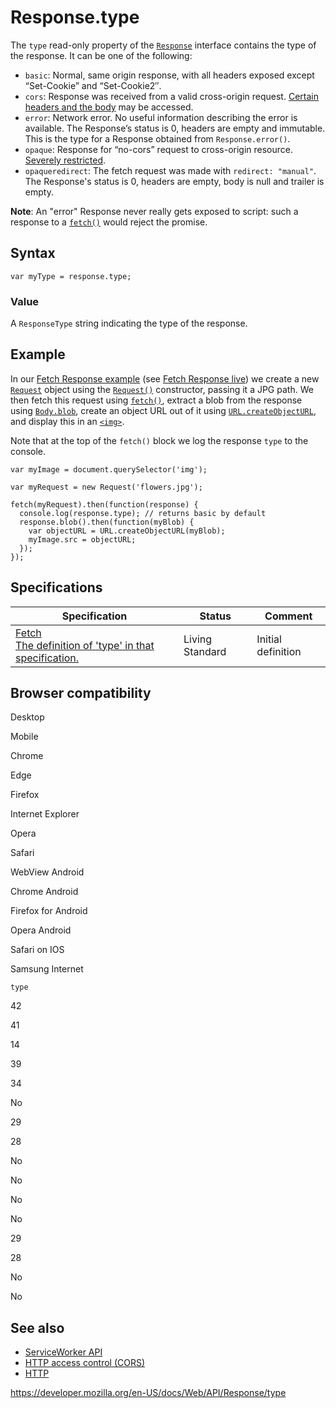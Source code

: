 # Response.type

The `type` read-only property of the [`Response`](../response) interface contains the type of the response. It can be one of the following:

- `basic`: Normal, same origin response, with all headers exposed except “Set-Cookie” and “Set-Cookie2″.
- `cors`: Response was received from a valid cross-origin request. [Certain headers and the body](https://fetch.spec.whatwg.org/#concept-filtered-response-cors) may be accessed.
- `error`: Network error. No useful information describing the error is available. The Response’s status is 0, headers are empty and immutable. This is the type for a Response obtained from `Response.error()`.
- `opaque`: Response for “no-cors” request to cross-origin resource. [Severely restricted](https://fetch.spec.whatwg.org/#concept-filtered-response-opaque).
- `opaqueredirect`: The fetch request was made with `redirect: "manual"`. The Response's status is 0, headers are empty, body is null and trailer is empty.

**Note**: An "error" Response never really gets exposed to script: such a response to a [`fetch()`](../windoworworkerglobalscope/fetch) would reject the promise.

## Syntax

    var myType = response.type;

### Value

A `ResponseType` string indicating the type of the response.

## Example

In our [Fetch Response example](https://github.com/mdn/fetch-examples/tree/gh-pages/fetch-response) (see [Fetch Response live](https://mdn.github.io/fetch-examples/fetch-response/)) we create a new [`Request`](../request) object using the [`Request()`](../request/request) constructor, passing it a JPG path. We then fetch this request using [`fetch()`](../windoworworkerglobalscope/fetch), extract a blob from the response using [`Body.blob`](../body/blob), create an object URL out of it using [`URL.createObjectURL`](../url/createobjecturl), and display this in an [`<img>`](https://developer.mozilla.org/en-US/docs/Web/HTML/Element/img).

Note that at the top of the `fetch()` block we log the response `type` to the console.

    var myImage = document.querySelector('img');

    var myRequest = new Request('flowers.jpg');

    fetch(myRequest).then(function(response) {
      console.log(response.type); // returns basic by default
      response.blob().then(function(myBlob) {
        var objectURL = URL.createObjectURL(myBlob);
        myImage.src = objectURL;
      });
    });

## Specifications

<table><thead><tr class="header"><th>Specification</th><th>Status</th><th>Comment</th></tr></thead><tbody><tr class="odd"><td><a href="https://fetch.spec.whatwg.org/#dom-response-type">Fetch<br />
<span class="small">The definition of 'type' in that specification.</span></a></td><td><span class="spec-living">Living Standard</span></td><td>Initial definition</td></tr></tbody></table>

## Browser compatibility

Desktop

Mobile

Chrome

Edge

Firefox

Internet Explorer

Opera

Safari

WebView Android

Chrome Android

Firefox for Android

Opera Android

Safari on IOS

Samsung Internet

`type`

42

41

14

39

34

No

29

28

No

No

No

No

29

28

No

No

## See also

- [ServiceWorker API](../service_worker_api)
- [HTTP access control (CORS)](https://developer.mozilla.org/en-US/docs/Web/HTTP/CORS)
- [HTTP](https://developer.mozilla.org/en-US/docs/Web/HTTP)

<a href="https://developer.mozilla.org/en-US/docs/Web/API/Response/type" class="_attribution-link">https://developer.mozilla.org/en-US/docs/Web/API/Response/type</a>
